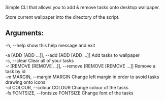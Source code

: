 Simple CLI that allows you to add & remove tasks onto desktop wallpaper.

Store current wallpaper into the directory of the script.

## Arguments:
  -h, --help            show this help message and exit<br />

  -a [ADD [ADD ...]], --add [ADD [ADD ...]]
                        Add tasks to wallpaper<br />
  -c, --clear           Clear all of your tasks<br />
  -r [REMOVE [REMOVE ...]], --remove [REMOVE [REMOVE ...]]
                        Remove a task by id<br />
  -m MARGIN, --margin MARGIN
                        Change left margin in order to avoid tasks drawing onto icons<br />
  -cl COLOUR, --colour COLOUR
                        Change colour of the tasks<br />
  -fs FONTSIZE, --fontsize FONTSIZE
                        Change font of the tasks<br />


